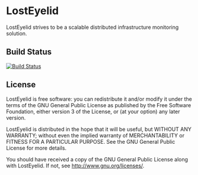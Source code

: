 # LostEyelid

LostEyelid strives to be a scalable distributed infrastructure monitoring solution.

## Build Status

[![Build Status](https://travis-ci.org/SpectralCoding/losteyelid.svg?branch=develop)](https://travis-ci.org/SpectralCoding/losteyelid)

## License

LostEyelid is free software: you can redistribute it and/or modify it under the terms of the GNU General Public License as published by the Free Software Foundation, either version 3 of the License, or (at your option) any later version.

LostEyelid is distributed in the hope that it will be useful, but WITHOUT ANY WARRANTY; without even the implied warranty of MERCHANTABILITY or FITNESS FOR A PARTICULAR PURPOSE.  See the GNU General Public License for more details.

You should have received a copy of the GNU General Public License along with LostEyelid.  If not, see <http://www.gnu.org/licenses/>.